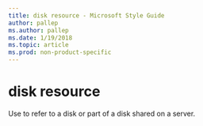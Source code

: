 ```yaml
---
title: disk resource - Microsoft Style Guide
author: pallep
ms.author: pallep
ms.date: 1/19/2018
ms.topic: article
ms.prod: non-product-specific
---
```


# disk resource

Use to refer to a disk or part of a disk shared on a server.

